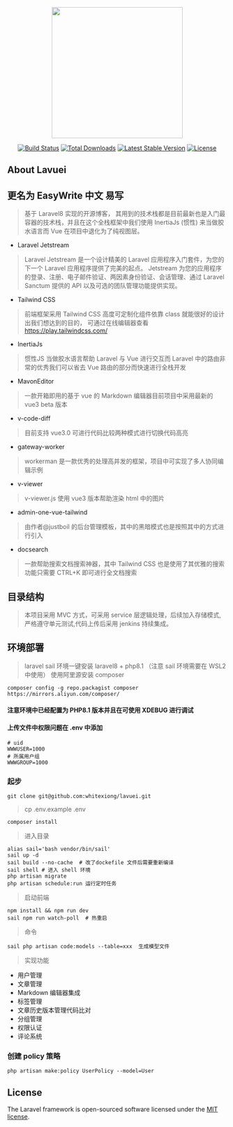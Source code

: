 
<div align=center>
<img src="https://raw.github.com/whitexiong/lavuei/master/public/images/lavuei.png" width="300" height="300"/>
</div>

<p align="center">
<a href="https://travis-ci.org/laravel/framework"><img src="https://travis-ci.org/laravel/framework.svg" alt="Build Status"></a>
<a href="https://packagist.org/packages/laravel/framework"><img src="https://img.shields.io/packagist/dt/laravel/framework" alt="Total Downloads"></a>
<a href="https://packagist.org/packages/laravel/framework"><img src="https://img.shields.io/packagist/v/laravel/framework" alt="Latest Stable Version"></a>
<a href="https://packagist.org/packages/laravel/framework"><img src="https://img.shields.io/packagist/l/laravel/framework" alt="License"></a>
</p>

## About Lavuei

## 更名为 EasyWrite 中文 易写 

> 基于 Laravel8 实现的开源博客， 其用到的技术栈都是目前最新也是入门最容器的技术栈，并且在这个全栈框架中我们使用 InertiaJs (惯性) 来当做胶水语言而 Vue 在项目中退化为了纯视图层。

- Laravel Jetstream

> Laravel Jetstream 是一个设计精美的 Laravel 应用程序入门套件，为您的下一个 Laravel 应用程序提供了完美的起点。 Jetstream 为您的应用程序的登录、注册、电子邮件验证、两因素身份验证、会话管理、通过 Laravel Sanctum 提供的 API 以及可选的团队管理功能提供实现。

- Tailwind CSS

>  前端框架采用  Tailwind CSS 高度可定制化组件依靠 class 就能很好的设计出我们想达到的目的， 可通过在线编辑器查看 https://play.tailwindcss.com/

- InertiaJs

> 惯性JS 当做胶水语言帮助 Laravel 与 Vue 进行交互而 Laravel 中的路由非常的优秀我们可以省去 Vue 路由的部分而快速进行全栈开发

- MavonEditor

> 一款开箱即用的基于 vue 的 Markdown 编辑器目前项目中采用最新的 vue3 beta 版本

- v-code-diff

> 目前支持 vue3.0 可进行代码比较两种模式进行切换代码高亮

- gateway-worker

> workerman 是一款优秀的处理高并发的框架，项目中可实现了多人协同编辑示例


- v-viewer

> v-viewer.js 使用 vue3 版本帮助渲染 html 中的图片


- admin-one-vue-tailwind

> 由作者@justboil 的后台管理模板，其中的黑暗模式也是按照其中的方式进行引入


- docsearch

> 一款帮助搜索文档搜索神器，其中 Tailwind CSS 也是使用了其优雅的搜索功能只需要 CTRL+K 即可进行全文档搜索

## 目录结构

> 本项目采用 MVC 方式，可采用 service 层逻辑处理，后续加入存储模式,严格遵守单元测试,代码上传后采用 jenkins 持续集成。

## 环境部署

> laravel sail 环境一键安装  laravel8 + php8.1 （注意 sail 环境需要在 WSL2 中使用）
> 使用阿里源安装 composer

    composer config -g repo.packagist composer https://mirrors.aliyun.com/composer/

#### 注意环境中已经配置为 PHP8.1 版本并且在可使用 XDEBUG 进行调试

#### 上传文件中权限问题在 .env 中添加

    # uid
    WWWUSER=1000
    # 所属用户组
    WWWGROUP=1000

### 起步

    git clone git@github.com:whitexiong/lavuei.git

> cp .env.example .env

    composer install

> 进入目录

    alias sail='bash vendor/bin/sail'
    sail up -d
    sail build --no-cache  # 改了dockefile 文件后需要重新编译
    sail shell # 进入 shell 环境
    php artisan migrate
    php artisan schedule:run 运行定时任务

> 启动前端

    npm install && npm run dev
    sail npm run watch-poll  # 热重启

> 命令

    sail php artisan code:models --table=xxx  生成模型文件
    

> 实现功能

- 用户管理
- 文章管理
- Markdown 编辑器集成
- 标签管理
- 文章历史版本管理代码比对
- 分组管理
- 权限认证
- 评论系统


### 创建 policy 策略

    php artisan make:policy UserPolicy --model=User

## License

The Laravel framework is open-sourced software licensed under the [MIT license](https://opensource.org/licenses/MIT).
